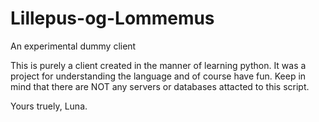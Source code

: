 # Lillepus-og-Lommemus #
An experimental dummy client

This is purely a client created in the manner of learning python.
It was a project for understanding the language and of course have fun.
Keep in mind that there are NOT any servers or databases attacted to this script.

Yours truely, Luna.
